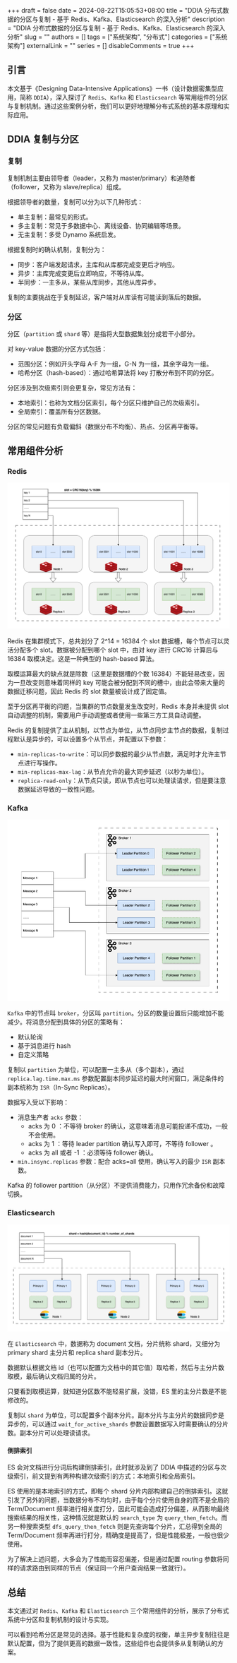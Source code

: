 +++
draft = false
date = 2024-08-22T15:05:53+08:00
title = "DDIA 分布式数据的分区与复制 - 基于 Redis、Kafka、Elasticsearch 的深入分析"
description = "DDIA 分布式数据的分区与复制 - 基于 Redis、Kafka、Elasticsearch 的深入分析"
slug = ""
authors = []
tags = ["系统架构", "分布式"]
categories = ["系统架构"]
externalLink = ""
series = []
disableComments = true
+++

## 引言

本文基于《Designing Data-Intensive Applications》一书（设计数据密集型应用，简称 `DDIA`），深入探讨了 `Redis`、`Kafka` 和 `Elasticsearch` 等常用组件的分区与复制机制。通过这些案例分析，我们可以更好地理解分布式系统的基本原理和实际应用。

## DDIA 复制与分区

### 复制

复制机制主要由领导者（leader，又称为 master/primary）和追随者（follower，又称为 slave/replica）组成。

根据领导者的数量，复制可以分为以下几种形式：
- 单主复制：最常见的形式。
- 多主复制：常见于多数据中心、离线设备、协同编辑等场景。
- 无主复制：多受 Dynamo 系统启发。

根据复制时的确认机制，复制分为：
- 同步：客户端发起请求，主库和从库都完成变更后才响应。
- 异步：主库完成变更后立即响应，不等待从库。
- 半同步：一主多从，某些从库同步，其他从库异步。

复制的主要挑战在于复制延迟，客户端对从库读有可能读到落后的数据。

### 分区

分区（`partition` 或 `shard` 等）是指将大型数据集划分成若干小部分。

对 key-value 数据的分区方式包括：
- 范围分区：例如开头字母 A-F 为一组，G-N 为一组，其余字母为一组。
- 哈希分区（hash-based）：通过哈希算法将 key 打散分布到不同的分区。

分区涉及到次级索引则会更复杂，常见方法有：
- 本地索引：也称为文档分区索引，每个分区只维护自己的次级索引。
- 全局索引：覆盖所有分区数据。

分区的常见问题有负载偏斜（数据分布不均衡）、热点、分区再平衡等。


## 常用组件分析

### Redis

![](https://raw.githubusercontent.com/RifeWang/images/master/arch/DDIA-redis.png)

Redis 在集群模式下，总共划分了 2^14 = 16384 个 slot 数据槽，每个节点可以灵活分配多个 slot。数据被分配到哪个 slot 中，由对 key 进行 CRC16 计算后与 16384 取模决定。这是一种典型的 hash-based 算法。

取模运算最大的缺点就是除数（这里是数据槽的个数 16384）不能轻易改变，因为一旦改变则意味着同样的 key 可能会被分配到不同的槽中，由此会带来大量的数据迁移问题，因此 Redis 的 slot 数量被设计成了固定值。

至于分区再平衡的问题，当集群的节点数量发生改变时，Redis 本身并未提供 slot 自动调整的机制，需要用户手动调整或者使用一些第三方工具自动调整。

Redis 的复制提供了主从机制，以节点为单位，从节点同步主节点的数据，复制过程默认是异步的，可以设置多个从节点，并配置以下参数：
- `min-replicas-to-write`：可以同步数据的最少从节点数，满足时才允许主节点进行写操作。
- `min-replicas-max-lag`：从节点允许的最大同步延迟（以秒为单位）。
- `replica-read-only`：从节点只读，即从节点也可以处理读请求，但是要注意数据延迟导致的一致性问题。

### Kafka

![](https://raw.githubusercontent.com/RifeWang/images/master/arch/DDIA-kafka.png)

`Kafka` 中的节点叫 `broker`，分区叫 `partition`。分区的数量设置后只能增加不能减少。将消息分配到具体的分区的策略有：
- 默认轮询
- 基于消息进行 hash
- 自定义策略

复制以 `partition` 为单位，可以配置一主多从（多个副本），通过 `replica.lag.time.max.ms` 参数配置副本同步延迟的最大时间窗口，满足条件的副本统称为 `ISR`（In-Sync Replicas）。

数据写入受以下影响：
- 消息生产者 `acks` 参数：
    - acks 为 0 ：不等待 broker 的确认，这意味着消息可能投递不成功，一般不会使用。
    - acks 为 1 ：等待 leader partition 确认写入即可，不等待 follower 。
    - acks 为 all 或者 -1 ：必须等待 follower 确认。
- `min.insync.replicas` 参数：配合 acks=all 使用，确认写入的最少 `ISR` 副本数。

Kafka 的 follower partition（从分区）不提供消费能力，只用作冗余备份和故障切换。


### Elasticsearch

![](https://raw.githubusercontent.com/RifeWang/images/master/arch/DDIA-elasticsearch.png)

在 `Elasticsearch` 中，数据称为 document 文档，分片统称 shard，又细分为 primary shard 主分片和 replica shard 副本分片。

数据默认根据文档 id（也可以配置为文档中的其它值）取哈希，然后与主分片数取模，最后确认文档归属的分片。

只要看到取模运算，就知道分区数不能轻易扩展，没错，ES 里的主分片数是不能修改的。

复制以 `shard` 为单位，可以配置多个副本分片。副本分片与主分片的数据同步是异步的，可以通过 `wait_for_active_shards` 参数设置数据写入时需要确认的分片数。副本分片可以处理读请求。

#### 倒排索引

ES 会对文档进行分词后构建倒排索引，此时就涉及到了 DDIA 中描述的分区与次级索引，前文提到有两种构建次级索引的方式：本地索引和全局索引。

ES 使用的是本地索引的方式，即每个 shard 分片内部构建自己的倒排索引。这就引发了另外的问题，当数据分布不均匀时，由于每个分片使用自身的而不是全局的 Term/Document 频率进行相关度打分，因此可能会造成打分偏差，从而影响最终搜索结果的相关性，这种情况就是默认的 `search_type` 为 `query_then_fetch`。而另一种搜索类型 `dfs_query_then_fetch` 则是先查询每个分片，汇总得到全局的 Term/Document 频率再进行打分，精确度是提高了，但是性能极差，一般也很少使用。

为了解决上述问题，大多会为了性能而容忍偏差，但是通过配置 routing 参数将同样的请求路由到同样的节点（保证同一个用户查询结果一致就行）。


## 总结

本文通过对 `Redis`、`Kafka` 和 `Elasticsearch` 三个常用组件的分析，展示了分布式系统中分区和复制机制的设计与实现。

可以看到哈希分区是常见的选择。基于性能和复杂度的权衡，单主异步复制往往是默认配置，但为了提供更高的数据一致性，这些组件也会提供多从复制确认的方案。